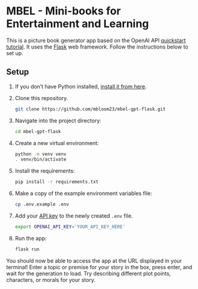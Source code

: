 # MBEL - Mini-books for Entertainment and Learning

This is a picture book generator app based on the OpenAI API [quickstart tutorial](https://beta.openai.com/docs/quickstart). It uses the [Flask](https://flask.palletsprojects.com/en/2.0.x/) web framework. Follow the instructions below to set up.

## Setup

1. If you don’t have Python installed, [install it from here](https://www.python.org/downloads/).

2. Clone this repository.
   
   ```bash 
   git clone https://github.com/mbloom23/mbel-gpt-flask.git
   ```

3. Navigate into the project directory:

   ```bash
   cd mbel-gpt-flask
   ```

4. Create a new virtual environment:

   ```bash
   python -m venv venv
   . venv/bin/activate
   ```

5. Install the requirements:

   ```bash
   pip install -r requirements.txt
   ```

6. Make a copy of the example environment variables file:

   ```bash
   cp .env.example .env
   ```

7. Add your [API key](https://beta.openai.com/account/api-keys) to the newly created `.env` file.

   ```bash
   export OPENAI_API_KEY='YOUR_API_KEY_HERE'
   ```

8. Run the app:

   ```bash
   flask run
   ```

You should now be able to access the app at the URL displayed in your terminal! Enter a topic or premise for your story in the box, press enter, and wait for the generation to load. Try describing different plot points, characters, or morals for your story.
